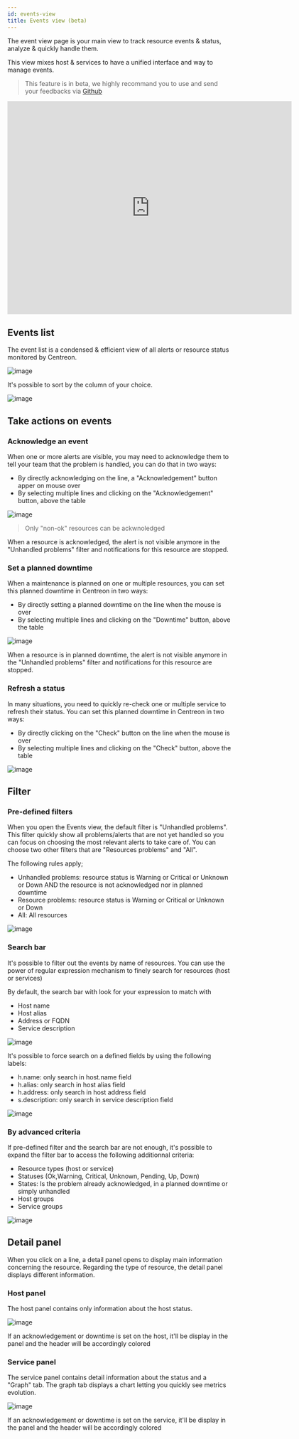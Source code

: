 ```yaml
---
id: events-view
title: Events view (beta)
---
```


The event view page is your main view to track resource events & status, analyze & quickly handle them.

This view mixes host & services to have a unified interface and way to manage events. 

> This feature is in beta, we highly recommand you to use and send your feedbacks via [Github](https://github.com/centreon/centreon/issues/new/choose)

<iframe width="640" height="480" src="http://www.youtube.com/embed/FVjuIbBDuYU" frameborder="0" allowfullscreen></iframe>

## Events list

The event list is a condensed & efficient view of all alerts or resource status monitored by Centreon.

![image](assets/alerts/events-view/listing.png)

It's possible to sort by the column of your choice. 

![image](assets/alerts/events-view/orderby.gif)

## Take actions on events

### Acknowledge an event 

When one or more alerts are visible, you may need to acknowledge them to tell your team that the problem
is handled, you can do that in two ways:

- By directly acknowledging on the line, a "Acknowledgement" button apper on mouse over
- By selecting multiple lines and clicking on the "Acknowledgement" button, above the table

![image](assets/alerts/events-view/acknowledgement.gif)

> Only "non-ok" resources can be ackwnoledged

When a resource is acknowledged, the alert is not visible anymore in the "Unhandled problems" filter and 
notifications for this resource are stopped.

### Set a planned downtime

When a maintenance is planned on one or multiple resources, you can set this planned downtime
in Centreon in two ways: 

- By directly setting a planned downtime on the line when the mouse is over 
- By selecting multiple lines and clicking on the "Downtime" button, above the table

![image](assets/alerts/events-view/downtime.gif)

When a resource is in planned downtime, the alert is not visible anymore in the "Unhandled problems" filter and 
notifications for this resource are stopped.

### Refresh a status

In many situations, you need to quickly re-check one or multiple service to refresh their status. 
You can set this planned downtime in Centreon in two ways: 

- By directly clicking on the "Check" button on the line when the mouse is over 
- By selecting multiple lines and clicking on the "Check" button, above the table 

![image](assets/alerts/events-view/check.gif)


## Filter 

###  Pre-defined filters

When you open the Events view, the default filter is "Unhandled problems". This filter quickly show all problems/alerts
that are not yet handled so you can focus on choosing the most relevant alerts to take care of.
You can choose two other filters that are "Resources problems" and "All".

The following rules apply;

- Unhandled problems: resource status is Warning or Critical or Unknown or Down AND the resource is not acknowledged nor in planned downtime 
- Resource problems: resource status is Warning or Critical or Unknown or Down
- All: All resources

![image](assets/alerts/events-view/predefined-filters.gif)

### Search bar

It's possible to filter out the events by name of resources. You can use the power of regular expression mechanism 
to finely search for resources (host or services)

By default, the search bar with look for your expression to match with 

- Host name
- Host alias
- Address or FQDN
- Service description 

![image](assets/alerts/events-view/simple-search.png)

It's possible to force search on a defined fields by using the following labels:

- h.name: only search in host.name field
- h.alias: only search in host alias field
- h.address: only search in host address field
- s.description: only search in service description field

![image](assets/alerts/events-view/label-search.png)

### By advanced criteria

If pre-defined filter and the search bar are not enough, it's possible to expand the filter bar to access
the following additionnal criteria:

- Resource types (host or service)
- Statuses (Ok,Warning, Critical, Unknown, Pending, Up, Down)
- States: Is the problem already acknowledged, in a planned downtime or simply unhandled
- Host groups
- Service groups

![image](assets/alerts/events-view/advanced-search.png)

## Detail panel

When you click on a line, a detail panel opens to display main information concerning the resource.
Regarding the type of resource, the detail panel displays different information.

### Host panel

The host panel contains only information about the host status.

![image](assets/alerts/events-view/host-panel.gif)

If an acknowledgement or downtime is set on the host, it'll be display in the panel and the header will be 
accordingly colored

### Service panel

The service panel contains detail information about the status and a "Graph" tab. The graph tab displays 
a chart letting you quickly see metrics evolution.

![image](assets/alerts/events-view/service-panel.gif)

If an acknowledgement or downtime is set on the service, it'll be display in the panel and the header will be 
accordingly colored